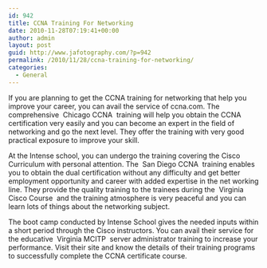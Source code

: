 ```yaml
---
id: 942
title: CCNA Training For Networking
date: 2010-11-28T07:19:41+00:00
author: admin
layout: post
guid: http://www.jafotography.com/?p=942
permalink: /2010/11/28/ccna-training-for-networking/
categories:
  - General
---
```

If you are planning to get the CCNA training for networking that help you improve your career, you can avail the service of ccna.com. The comprehensive &nbsp;Chicago CCNA&nbsp; training will help you obtain the CCNA certification very easily and you can become an expert in the field of networking and go the next level. They offer the training with very good practical exposure to improve your skill.

At the Intense school, you can undergo the training covering the Cisco Curriculum with personal attention. The &nbsp;San Diego CCNA&nbsp; training enables you to obtain the dual certification without any difficulty and get better employment opportunity and career with added expertise in the net working line. They provide the quality training to the trainees during the &nbsp;Virginia Cisco Course&nbsp; and the training atmosphere is very peaceful and you can learn lots of things about the networking subject.

The boot camp conducted by Intense School gives the needed inputs within a short period through the Cisco instructors. You can avail their service for the educative &nbsp;Virginia MCITP&nbsp; server administrator training to increase your performance. Visit their site and know the details of their training programs to successfully complete the CCNA certificate course.